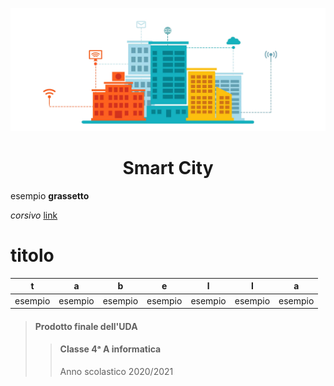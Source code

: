 ![Smart City](images/smartCity.png)

<h1 align="center">
  Smart City
</h1>

esempio
**grassetto**

_corsivo_
[link](https://google.com)

<!-- commento -->

# titolo

| t       | a       | b       | e       | l       | l       | a       |
| ------- | ------- | ------- | ------- | ------- | ------- | ------- |
| esempio | esempio | esempio | esempio | esempio | esempio | esempio |

<!-- probabilmente non ci serviranno tabelle -->

> #### Prodotto finale dell'UDA <br>
>
> > #### Classe 4ᵃ A informatica <br>
> >
> > Anno scolastico 2020/2021
